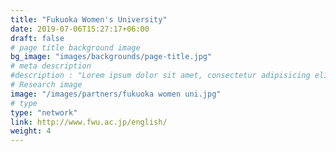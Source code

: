 ```yaml
---
title: "Fukuoka Women's University"
date: 2019-07-06T15:27:17+06:00
draft: false
# page title background image
bg_image: "images/backgrounds/page-title.jpg"
# meta description
#description : "Lorem ipsum dolor sit amet, consectetur adipisicing elit, sed do eiusmod tempor incididunt ut labore. dolore magna aliqua. Ut enim ad minim veniam, quis nostrud."
# Research image
image: "/images/partners/fukuoka women uni.jpg"
# type
type: "network"
link: http://www.fwu.ac.jp/english/
weight: 4
---
```

